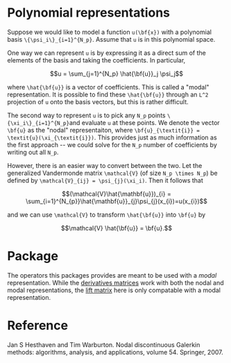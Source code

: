 # Polynomial representations

Suppose we would like to model a function ``u(\bf{x})`` with a polynomial basis ``\{\psi_i\}_{i=1}^{N_p}``. Assume that ``u`` is in this polynomial space.

One way we can represent ``u`` is by expressing it as a direct sum of the elements of the basis and taking the coefficients. In particular,

```math
u = \sum_{j=1}^{N_p} \hat{\bf{u}}_j \psi_j
```

where ``\hat{\bf{u}}`` is a vector of coefficients. This is called a "modal" representation. It is possible to find these ``\hat{\bf{u}}`` through an ``L^2`` projection of ``u`` onto the basis vectors, but this is rather difficult.

The second way to represent ``u`` is to pick any ``N_p`` points ``\{\xi_i\}_{i=1}^{N_p}``and evaluate ``u`` at these points. We denote the vector ``\bf{u}`` as the "nodal" representaiton, where ``\bf{u}_{\textit{i}} = \textit{u}(\xi_{\textit{i}})``. This provides just as much information as the first approach -- we could solve for the ``N_p`` number of coefficients by writing out all ``N_p``. 

However, there is an easier way to convert between the two. Let the generalized Vandermonde matrix ``\mathcal{V}`` (of size ``N_p \times N_p``) be defined by ``\mathcal{V}_{ij} = \psi_{j}(\xi_i)``. Then it follows that 

```math
(\mathcal{V}\hat{\mathbf{u}})_{i} = \sum_{i=1}^{N_{p}}\hat{\mathbf{u}}_{j}\psi_{j}(x_{i})=u(x_{i})
```

and we can use ``\mathcal{V}`` to transform ``\hat{\bf{u}}`` into ``\bf{u}`` by

```math
\mathcal{V} \hat{\bf{u}} = \bf{u}.
```

# Package

The operators this packages provides are meant to be used with a *modal* representation. While the [derivatives matrices](derivative.md) work with both the nodal and modal representations, the [lift matrix](lift.md) here is only compatable with a modal representation.

# Reference

Jan S Hesthaven and Tim Warburton. Nodal discontinuous Galerkin methods: algorithms, analysis, and applications, volume 54. Springer, 2007.